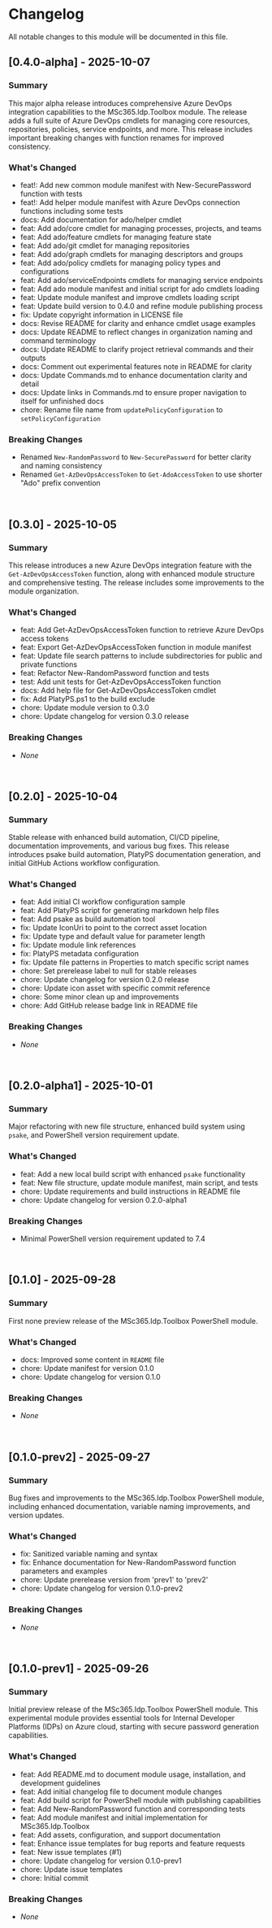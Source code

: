 # Changelog

All notable changes to this module will be documented in this file.

<!-- markdownlint-disable MD024 -->

<!--
## [Unreleased] - YYYY-MM-DD

### Summary


### What's Changed
- feat: Add or update feature
- fix: Fixed issue
- chore: Common tasks
- docs: Add or update documentation

### Breaking Changes
- _None_

<br>
-->

## [0.4.0-alpha] - 2025-10-07

### Summary

This major alpha release introduces comprehensive Azure DevOps integration capabilities to the MSc365.Idp.Toolbox module. The release adds a full suite of Azure DevOps cmdlets for managing core resources, repositories, policies, service endpoints, and more. This release includes important breaking changes with function renames for improved consistency.

### What's Changed
- feat!: Add new common module manifest with New-SecurePassword function with tests
- feat!: Add helper module manifest with Azure DevOps connection functions including some tests
- docs: Add documentation for ado/helper cmdlet
- feat: Add ado/core cmdlet for managing processes, projects, and teams
- feat: Add ado/feature cmdlets for managing feature state
- feat: Add ado/git cmdlet for managing repositories
- feat: Add ado/graph cmdlets for managing descriptors and groups
- feat: Add ado/policy cmdlets for managing policy types and configurations
- feat: Add ado/serviceEndpoints cmdlets for managing service endpoints
- feat: Add ado module manifest and initial script for ado cmdlets loading
- feat: Update module manifest and improve cmdlets loading script
- feat: Update build version to 0.4.0 and refine module publishing process
- fix: Update copyright information in LICENSE file
- docs: Revise README for clarity and enhance cmdlet usage examples
- docs: Update README to reflect changes in organization naming and command terminology
- docs: Update README to clarify project retrieval commands and their outputs
- docs: Comment out experimental features note in README for clarity
- docs: Update Commands.md to enhance documentation clarity and detail
- docs: Update links in Commands.md to ensure proper navigation to itself for unfinished docs
- chore: Rename file name from `updatePolicyConfiguration` to `setPolicyConfiguration`

### Breaking Changes
- Renamed `New-RandomPassword` to `New-SecurePassword` for better clarity and naming consistency
- Renamed `Get-AzDevOpsAccessToken` to `Get-AdoAccessToken` to use shorter "Ado" prefix convention

<br>

## [0.3.0] - 2025-10-05

### Summary

This release introduces a new Azure DevOps integration feature with the `Get-AzDevOpsAccessToken` function, along with enhanced module structure and comprehensive testing. The release includes some improvements to the module organization.

### What's Changed
- feat: Add Get-AzDevOpsAccessToken function to retrieve Azure DevOps access tokens
- feat: Export Get-AzDevOpsAccessToken function in module manifest
- feat: Update file search patterns to include subdirectories for public and private functions
- feat: Refactor New-RandomPassword function and tests
- test: Add unit tests for Get-AzDevOpsAccessToken function
- docs: Add help file for Get-AzDevOpsAccessToken cmdlet
- fix: Add PlatyPS.ps1 to the build exclude
- chore: Update module version to 0.3.0
- chore: Update changelog for version 0.3.0 release

### Breaking Changes
- _None_

<br>

## [0.2.0] - 2025-10-04

### Summary

Stable release with enhanced build automation, CI/CD pipeline, documentation improvements, and various bug fixes. This release introduces psake build automation, PlatyPS documentation generation, and initial GitHub Actions workflow configuration.

### What's Changed
- feat: Add initial CI workflow configuration sample
- feat: Add PlatyPS script for generating markdown help files
- feat: Add psake as build automation tool
- fix: Update IconUri to point to the correct asset location
- fix: Update type and default value for parameter length
- fix: Update module link references
- fix: PlatyPS metadata configuration
- fix: Update file patterns in Properties to match specific script names
- chore: Set prerelease label to null for stable releases
- chore: Update changelog for version 0.2.0 release
- chore: Update icon asset with specific commit reference
- chore: Some minor clean up and improvements
- chore: Add GitHub release badge link in README file

### Breaking Changes
- _None_

<br>

## [0.2.0-alpha1] - 2025-10-01

### Summary
Major refactoring with new file structure, enhanced build system using `psake`, and PowerShell version requirement update.

### What's Changed
- feat: Add a new local build script with enhanced `psake` functionality
- feat: New file structure, update module manifest, main script, and tests
- chore: Update requirements and build instructions in README file
- chore: Update changelog for version 0.2.0-alpha1

### Breaking Changes
- Minimal PowerShell version requirement updated to 7.4

<br>

## [0.1.0] - 2025-09-28

### Summary
First none preview release of the MSc365.Idp.Toolbox PowerShell module.

### What's Changed
- docs: Improved some content in `README` file
- chore: Update manifest for version 0.1.0
- chore: Update changelog for version 0.1.0

### Breaking Changes
- _None_

<br>

## [0.1.0-prev2] - 2025-09-27

### Summary

Bug fixes and improvements to the MSc365.Idp.Toolbox PowerShell module, including enhanced documentation, variable naming improvements, and version updates.

### What's Changed
- fix: Sanitized variable naming and syntax
- fix: Enhance documentation for New-RandomPassword function parameters and examples
- chore: Update prerelease version from 'prev1' to 'prev2'
- chore: Update changelog for version 0.1.0-prev2

### Breaking Changes
- _None_

<br>

## [0.1.0-prev1] - 2025-09-26

### Summary

Initial preview release of the MSc365.Idp.Toolbox PowerShell module. This experimental module provides essential tools for Internal Developer Platforms (IDPs) on Azure cloud, starting with secure password generation capabilities.

### What's Changed
- feat: Add README.md to document module usage, installation, and development guidelines
- feat: Add initial changelog file to document module changes
- feat: Add build script for PowerShell module with publishing capabilities
- feat: Add New-RandomPassword function and corresponding tests
- feat: Add module manifest and initial implementation for MSc365.Idp.Toolbox
- feat: Add assets, configuration, and support documentation
- feat: Enhance issue templates for bug reports and feature requests
- feat: New issue templates (#1)
- chore: Update changelog for version 0.1.0-prev1
- chore: Update issue templates
- chore: Initial commit

### Breaking Changes
- _None_
